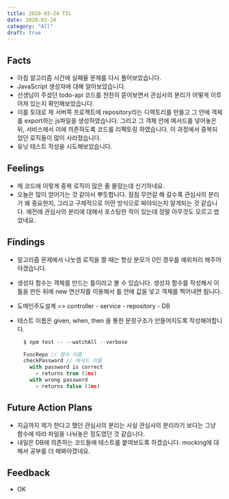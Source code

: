 ```yaml
---
title: 2020-03-24 TIL
date: 2020-03-24
category: "All"
draft: true
---
```


## Facts

- 아침 알고리즘 시간에 실패율 문제를 다시 풀어보았습니다.
- JavaScript 생성자에 대해 알아보았습니다.
- 선생님이 주셨던 todo-api 코드를 찬찬히 뜯어보면서 관심사의 분리가 어떻게 이루어져 있는지 확인해보았습니다.
- 이를 토대로 제 서버쪽 프로젝트에 repository라는 디렉토리를 만들고 그 안에 객체를 export하는 js파일을 생성하였습니다. 그리고 그 객체 안에 메서드를 넣어놓은 뒤, 서비스에서 이에 의존하도록 코드를 리펙토링 하였습니다. 이 과정에서 중복되었던 로직들이 많이 사라졌습니다.
- 유닛 테스트 작성을 시도해보았습니다.

## Feelings

- 제 코드에 이렇게 중복 로직이 많은 줄 몰랐는데 신기하네요.
- 오늘은 많이 얻어가는 것 같아서 뿌듯합니다. 점점 무언갈 해 갈수록 관심사의 분리가 왜 중요한지, 그리고 구체적으로 어떤 방식으로 짜야되는지 알게되는 것 같습니다. 예전에 관심사의 분리에 대해서 포스팅한 적이 있는데 정말 아무것도 모르고 썼었네요.

## Findings

- 알고리즘 문제에서 나눗셈 로직을 짤 때는 항상 분모가 0인 경우를 예외처리 해주어야겠습니다.
- 생성자 함수는 객체를 만드는 틀이라고 볼 수 있습니다. 생성자 함수를 작성해서 이 틀을 만든 뒤에 new 연산자를 이용해서 틀 안에 값을 넣고 객체를 찍어내면 됩니다.
- 도메인주도설계 => controller - service - repository - DB
- 테스트 이름은 given, when, then 을 통한 문장구조가 만들어지도록 작성해야합니다.

  ```javascript
    $ npm test -- --watchAll --verbose

    FuncRepo // 함수 이름
    checkPassword // 메서드 이름
      with password is correct
        ✓ returns true (1ms)
      with wrong password
        ✓ returns false (1ms)

  ```

## Future Action Plans

- 지금까지 제가 한다고 했던 관심사의 분리는 사실 관심사의 분리라기 보다는 그냥 함수에 따라 파일을 나눠놓은 정도였던 것 같습니다.
- 내일은 DB에 의존하는 코드들에 테스트를 붙여보도록 하겠습니다. mocking에 대해서 공부를 더 해봐야겠네요.

## Feedback

- OK
